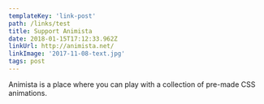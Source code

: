 ```yaml
---
templateKey: 'link-post'
path: /links/test
title: Support Animista
date: 2018-01-15T17:12:33.962Z
linkUrl: http://animista.net/
linkImage: '2017-11-08-text.jpg'
tags: post
---
```

Animista is a place where you can play with a collection of pre-made CSS animations.
